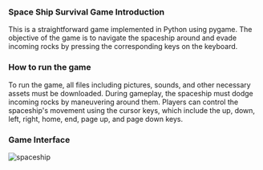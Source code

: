 ### Space Ship Survival Game Introduction

This is a straightforward game implemented in Python using pygame. The objective of the game is to navigate the spaceship around and evade incoming rocks by pressing the corresponding keys on the keyboard.


### How to run the game
To run the game, all files including pictures, sounds, and other necessary assets must be downloaded. During gameplay, the spaceship must dodge incoming rocks by maneuvering around them. Players can control the spaceship's movement using the cursor keys, which include the up, down, left, right, home, end, page up, and page down keys.


### Game Interface

![spaceship](https://user-images.githubusercontent.com/70967683/223880822-0f06397a-69c7-4b17-b276-aacf254cd526.jpg)
